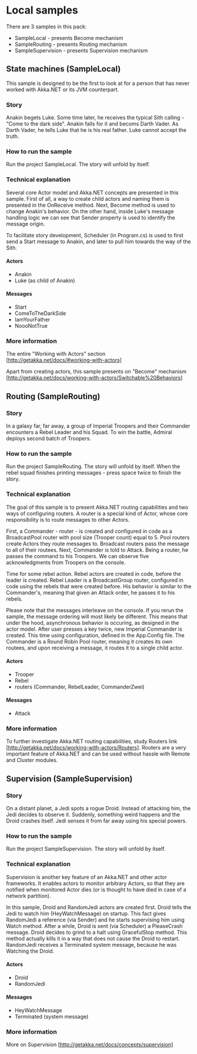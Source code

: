 # Local samples

There are 3 samples in this pack:

* SampleLocal - presents Become mechanism
* SampleRouting - presents Routing mechanism
* SampleSupervision - presents Supervision mechanism

## State machines (SampleLocal)

This sample is designed to be the first to look at for a person that has never worked with Akka.NET or its JVM counterpart.

### Story

Anakin begets Luke. Some time later, he receives the typical Sith calling - "Come to the dark side". Anakin falls for it and becoms Darth Vader.
As Darth Vader, he tells Luke that he is his real father. Luke cannot accept the truth.

### How to run the sample

Run the project SampleLocal. The story will unfold by itself.

### Technical explanation

Several core Actor model and Akka.NET concepts are presented in this sample. First of all, a way to create child actors and naming them is presented in the OnReceive method.
Next, Become method is used to change Anakin's behavior. On the other hand, inside Luke's message handling logic we can see that Sender property is used to identify the message origin.

To facilitate story development, Scheduler (in Program.cs) is used to first send a Start message to Anakin, and later to pull him towards the way of the Sith.

#### Actors

* Anakin
* Luke (as child of Anakin)

#### Messages

* Start
* ComeToTheDarkSide
* IamYourFather
* NoooNotTrue

### More information

The entire "Working with Actors" section [http://getakka.net/docs/#working-with-actors]

Apart from creating actors, this sample presents on "Become" mechanism [http://getakka.net/docs/working-with-actors/Switchable%20Behaviors]

## Routing (SampleRouting)

### Story

In a galaxy far, far away, a group of Imperial Troopers and their Commander encounters a Rebel Leader and his Squad. To win the battle, Admiral deploys second batch of Troopers.

### How to run the sample

Run the project SampleRouting. The story will unfold by itself. When the rebel squad finishes printing messages - press space twice to finish the story.

### Technical explanation

The goal of this sample is to present Akka.NET routing capabilities and two ways of configuring routers. A router is a special kind of Actor, whose 
 core responsibility is to route messages to other Actors.

First, a Commander - router - is created and configured in code as a BroadcastPool router with pool size (Trooper count) equal to 5. Pool routers create Actors they route messages to. 
Broadcast routers pass the message to all of their routees.
Next, Commander is told to Attack. Being a router, he passes the command to his Troopers. We can observe five acknowledgments from Troopers on the console.

Time for some rebel action. Rebel actors are created in code, before the leader is created. Rebel Leader is a BroadcastGroup router, configured in code using the rebels that were created before.
His behavior is similar to the Commander's, meaning that given an Attack order, he passes it to his rebels.

Please note that the messages interleave on the console. If you rerun the sample, the message ordering will most likely be different. This means that under the hood, asynchronous behavior is occuring, as designed in the actor model.
After user presses a key twice, new Imperial Commander is created. This time using configuration, defined in the App.Config file. The Commander is a Round Robin Pool router, meaning it creates its own routees, and upon receiving a message, it routes it to a single child actor.  

#### Actors

* Trooper
* Rebel
* routers (Commander, RebelLeader, CommanderZwei)

#### Messages

* Attack

### More information

To further investigate Akka.NET routing capabilities, study Routers link [http://getakka.net/docs/working-with-actors/Routers].
Routers are a very important feature of Akka.NET and can be used without hassle with Remote and Cluster modules. 

## Supervision (SampleSupervision)

### Story

On a distant planet, a Jedi spots a rogue Droid. Instead of attacking him, the Jedi decides to observe it. Suddenly, something weird happens and the Droid crashes itself. Jedi senses it from far away using his special powers.

### How to run the sample

Run the project SampleSupervision. The story will unfold by itself.

### Technical explanation

Supervision is another key feature of an Akka.NET and other actor frameworks. It enables actors to monitor arbitrary Actors, so that they are notified when monitored Actor dies (or is thought to have died in case of a network partition).

In this sample, Droid and RandomJedi actors are created first. Droid tells the Jedi to watch him (HeyWatchMessage) on startup.
This fact gives RandomJedi a reference (via Sender) and he starts supervising him using Watch method.
After a while, Droid is sent (via Scheduler) a PleaseCrash message. Droid decides to grind to a halt using GracefulStop method. This method actually kills it in a way that does not cause the Droid to restart.
RandomJedi receives a Terminated system message, because he was Watching the Droid.

#### Actors

* Droid
* RandomJedi

#### Messages

* HeyWatchMessage
* Terminated (system message)

### More information

More on Supervision [http://getakka.net/docs/concepts/supervision]